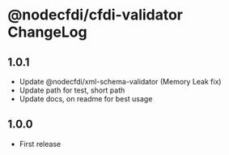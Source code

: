 # @nodecfdi/cfdi-validator ChangeLog

## 1.0.1
- Update @nodecfdi/xml-schema-validator (Memory Leak fix)
- Update path for test, short path
- Update docs, on readme for best usage

## 1.0.0

- First release
